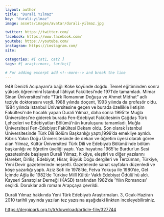 ```yaml
---
layout: author
title: "Durali Yılmaz"
key: "durali-yilmaz"
image: assets/images/avatar/durali-yilmaz.jpg

twitter: https://twitter.com/
facebook: https://www.facebook.com/
youtube: https://youtube.com/
instagram: https://instagram.com/
site: 

categories: #[ cat1, cat2 ]
tags: #[ araştırmacı, tarihçi]

# For adding excerpt add <!--more--> and break the line
---
```

948 Denizli Acıpayam’a bağlı Köke köyünde doğdu. Temel eğitiminden sonra yüksek öğrenimini İstanbul İlâhiyat Fakültesi’nde 1971’de tamamladı. Mimar Sinan Üniversitesi’nde “Türk Romanının Doğuşu ve Ahmet Midhat” adlı teziyle doktorasını verdi. 1988 yılında doçent, 1993 yılında da profesör oldu. 1984 yılında İstanbul Üniversitesine geçen ve burada özellikle İletişim Fakültesi’nde hocalık yapan Durali Yılmaz, daha sonra 1995’te Muğla Üniversitesi’ne giderek burada Fen-Edebiyat Fakültesinin Çağdaş Türk Lehçeleri ve Edebiyatları Bölümü’nün kuruluşunu tamamladı. Muğla Üniversitesi Fen-Edebiyat Fakültesi Dekanı oldu. Son olarak İstanbul Üniversitesinde Türk Dili Bölüm Başkanlığı yaptı,1999’da emekliye ayrıldı. Kıbrıs Yakın Doğu Üniversitesinde de dekan ve öğretim üyesi olarak görev alan Yılmaz, Kültür Üniversitesi Türk Dili ve Edebiyatı Bölümü’nde bölüm başkanlığı ve öğretim üyeliği yaptı. Yazı hayatına 1965’te Burdur’un Sesi gazetesinde başlayan Durali Yılmaz, hikâye, eleştiri ve diğer yazılarını Hareket, Diriliş, Edebiyat, Hisar, Büyük Doğu dergileri ve Tercüman, Türkiye, Yeni Devir gazetelerinde neşretti. Gazetelerde sanat sayfaları düzenledi ve köşe yazarlığı yaptı. Aziz Sofi ile 1978’de, Fetva Yokuşu ile 1980’de, Gel İçimde Ağla ile 1982’de Türkiye Millî Kültür Vakfı Edebiyat Ödülü’nü aldı. Kayseri Sanatçılar Derneği (KASD) tarafından 1982’de ‘Yılın Romancısı’ seçildi. Doruklar adlı romanı Arapçaya çevrildi.

Durali Yılmaz hakkında Yeni Türk Edebiyatı Araştırmaları. 3, Ocak-Haziran 2010 tarihli yayında yazılan tez yazısına aşağıdaki linkten inceleyebilirsiniz.

https://dergipark.org.tr/tr/download/article-file/327744
<!--more-->

